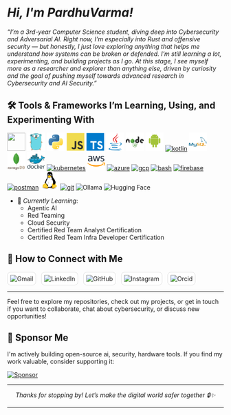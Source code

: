 # *Hi, I'm PardhuVarma!* 
<p>
  <em>“I’m a 3rd-year Computer Science student, diving deep into Cybersecurity and Adversarial AI. Right now, I’m especially into Rust and offensive security — but honestly, I just love exploring anything that helps me understand how systems can be broken or defended. I’m still learning a lot, experimenting, and building projects as I go. At this stage, I see myself more as a researcher and explorer than anything else, driven by curiosity and the goal of pushing myself towards advanced research in Cybersecurity and AI Security.” </em>
</p>

## 🛠️ Tools & Frameworks I’m Learning, Using, and Experimenting With

<p>
<a target="_blank" href="https://raw.githubusercontent.com/devicons/devicon/master/icons/rust/rust-plain.svg" style="display: inline-block;"><img width="42" height="42" src="https://github.com/user-attachments/assets/2d9f12f6-c686-4d12-8382-02c2d6c5e47d"/></a>
<a target="_blank" href="https://raw.githubusercontent.com/devicons/devicon/master/icons/go/go-original.svg" style="display: inline-block;"><img src="https://raw.githubusercontent.com/devicons/devicon/master/icons/go/go-original.svg" alt="go" width="42" height="42" /></a>
<a target="_blank" href="https://raw.githubusercontent.com/devicons/devicon/master/icons/python/python-original.svg" style="display: inline-block;"><img src="https://raw.githubusercontent.com/devicons/devicon/master/icons/python/python-original.svg" alt="python" width="42" height="42" /></a>
<a target="_blank" href="https://raw.githubusercontent.com/devicons/devicon/master/icons/javascript/javascript-original.svg" style="display: inline-block;"><img src="https://raw.githubusercontent.com/devicons/devicon/master/icons/javascript/javascript-original.svg" alt="javascript" width="42" height="42" /></a>
<a target="_blank" href="https://raw.githubusercontent.com/devicons/devicon/master/icons/typescript/typescript-original.svg" style="display: inline-block;"><img src="https://raw.githubusercontent.com/devicons/devicon/master/icons/typescript/typescript-original.svg" alt="typescript" width="42" height="42" /></a>
<a target="_blank" href="https://raw.githubusercontent.com/devicons/devicon/master/icons/java/java-original.svg" style="display: inline-block;"><img src="https://raw.githubusercontent.com/devicons/devicon/master/icons/java/java-original.svg" alt="java" width="42" height="42" /></a>
<a target="_blank" href="https://raw.githubusercontent.com/devicons/devicon/master/icons/nodejs/nodejs-original-wordmark.svg" style="display: inline-block;"><img src="https://raw.githubusercontent.com/devicons/devicon/master/icons/nodejs/nodejs-original-wordmark.svg" alt="nodejs" width="42" height="42"/></a>
<a target="_blank" href="https://raw.githubusercontent.com/devicons/devicon/master/icons/android/android-original-wordmark.svg" style="display: inline-block;"><img src="https://raw.githubusercontent.com/devicons/devicon/master/icons/android/android-original-wordmark.svg" alt="android" width="42" height="42"/></a>
<a target="_blank" href="https://www.vectorlogo.zone/logos/kotlinlang/kotlinlang-icon.svg" style="display: inline-block;"><img src="https://www.vectorlogo.zone/logos/kotlinlang/kotlinlang-icon.svg" alt="kotlin" width="42" height="42" /></a>
<a target="_blank" href="https://raw.githubusercontent.com/devicons/devicon/master/icons/mysql/mysql-original-wordmark.svg" style="display: inline-block;"><img src="https://raw.githubusercontent.com/devicons/devicon/master/icons/mysql/mysql-original-wordmark.svg" alt="mysql" width="42" height="42" /></a>
<a target="_blank" href="https://raw.githubusercontent.com/devicons/devicon/master/icons/mongodb/mongodb-original-wordmark.svg" style="display: inline-block;"><img src="https://raw.githubusercontent.com/devicons/devicon/master/icons/mongodb/mongodb-original-wordmark.svg" alt="mongodb" width="42" height="42" /></a>
<a target="_blank" href="https://raw.githubusercontent.com/devicons/devicon/master/icons/docker/docker-original-wordmark.svg" style="display: inline-block;"><img src="https://raw.githubusercontent.com/devicons/devicon/master/icons/docker/docker-original-wordmark.svg" alt="docker" width="42" height="42" /></a>
<a target="_blank" href="https://www.vectorlogo.zone/logos/kubernetes/kubernetes-icon.svg" style="display: inline-block;"><img src="https://www.vectorlogo.zone/logos/kubernetes/kubernetes-icon.svg" alt="kubernetes" width="42" height="42" /></a>
<a target="_blank" href="https://raw.githubusercontent.com/devicons/devicon/master/icons/amazonwebservices/amazonwebservices-original-wordmark.svg" style="display: inline-block;"><img src="https://raw.githubusercontent.com/devicons/devicon/master/icons/amazonwebservices/amazonwebservices-original-wordmark.svg" alt="aws" width="42" height="42" /></a>
<a target="_blank" href="https://www.vectorlogo.zone/logos/microsoft_azure/microsoft_azure-icon.svg" style="display: inline-block;"><img src="https://www.vectorlogo.zone/logos/microsoft_azure/microsoft_azure-icon.svg" alt="azure" width="42" height="42" /></a>
<a target="_blank" href="https://www.vectorlogo.zone/logos/google_cloud/google_cloud-icon.svg" style="display: inline-block;"><img src="https://www.vectorlogo.zone/logos/google_cloud/google_cloud-icon.svg" alt="gcp" width="42" height="42" /></a>
<a target="_blank" href="https://www.vectorlogo.zone/logos/gnu_bash/gnu_bash-icon.svg" style="display: inline-block;"><img src="https://www.vectorlogo.zone/logos/gnu_bash/gnu_bash-icon.svg" alt="bash" width="42" height="42" /></a>
<a target="_blank" href="https://www.vectorlogo.zone/logos/firebase/firebase-icon.svg" style="display: inline-block;"><img src="https://www.vectorlogo.zone/logos/firebase/firebase-icon.svg" alt="firebase" width="42" height="42" /></a>
<a target="_blank" href="https://www.vectorlogo.zone/logos/getpostman/getpostman-icon.svg" style="display: inline-block;"><img src="https://www.vectorlogo.zone/logos/getpostman/getpostman-icon.svg" alt="postman" width="42" height="42" /></a>
<a target="_blank" href="https://raw.githubusercontent.com/devicons/devicon/master/icons/linux/linux-original.svg" style="display: inline-block;"><img src="https://raw.githubusercontent.com/devicons/devicon/master/icons/linux/linux-original.svg" alt="linux" width="42" height="42" /></a>
<a target="_blank" href="https://www.vectorlogo.zone/logos/git-scm/git-scm-icon.svg" style="display: inline-block;"><img src="https://www.vectorlogo.zone/logos/git-scm/git-scm-icon.svg" alt="git" width="42" height="42" /></a>
<!-- Ollama -->
<a target="_blank">
  <img src="https://github.com/user-attachments/assets/c495b7e3-5365-41f1-b1ab-07092b335f7c" alt="Ollama" width="42" height="42" />
</a>
<!-- HuggingFace/LLM -->
<a target="_blank">
  <img src="https://huggingface.co/front/assets/huggingface_logo-noborder.svg" alt="Hugging Face" width="42" height="42" />
</a>
</p>

- 🌱 *Currently Learning*:
  - Agentic AI
  - Red Teaming
  - Cloud Security 
  - Certified Red Team Analyst Certification
  - Certified Red Team Infra Developer Certification


## 💬 How to Connect with Me
<!-- Social / Contact -->
<div style="display: flex; gap: 12px; align-items: center;">
  <a href="mailto:pardhusreerushivarma@gmail.com" target="_blank" style="text-decoration: none;">
    <img src="https://cdn-icons-png.flaticon.com/512/732/732200.png" alt="Gmail" width="40" style="border-radius: 8px; border: 1px solid #ddd; padding: 6px; background-color: #fff;">
  </a>
  <a href="https://www.linkedin.com/in/pardhu-sri-rushi-varma-konduru-696886279" target="_blank" style="text-decoration: none;">
    <img src="https://cdn-icons-png.flaticon.com/512/174/174857.png" alt="LinkedIn" width="40" style="border-radius: 8px; border: 1px solid #ddd; padding: 6px; background-color: #fff;">
  </a>
  <a href="https://github.com/PardhuSreeRushiVarma20060119" target="_blank" style="text-decoration: none;">
    <img src="https://cdn-icons-png.flaticon.com/512/733/733553.png" alt="GitHub" width="40" style="border-radius: 8px; border: 1px solid #ddd; padding: 6px; background-color: #fff;">
  </a>
  <a href="https://www.instagram.com/pardhu.varma_x/" target="_blank" style="text-decoration: none;">
    <img src="https://cdn-icons-png.flaticon.com/512/2111/2111463.png" alt="Instagram" width="40" style="border-radius: 8px; border: 1px solid #ddd; padding: 6px; background-color: #fff;">
  </a>
  <a href="https://orcid.org/0009-0005-3251-9944" target="_blank" style="text-decoration: none;">
    <img src="https://upload.wikimedia.org/wikipedia/commons/0/06/ORCID_iD.svg" alt="Orcid" width="40" style="border-radius: 8px; border: 1px solid #ddd; padding: 6px; background-color: #fff;">
  </a>
</div>


---
Feel free to explore my repositories, check out my projects, or get in touch if you want to collaborate, chat about cybersecurity, or discuss new opportunities!

## 💖 Sponsor Me

I'm actively building open-source ai, security, hardware tools. 
If you find my work valuable, consider supporting it:

[![Sponsor](https://img.shields.io/badge/Sponsor-PardhuVarma-blue?style=for-the-badge&logo=github-sponsors&logoColor=white)](https://github.com/sponsors/PardhuSreeRushiVarma20060119)

---

<p align="center">
  <em>Thanks for stopping by! Let’s make the digital world safer together 🔒✨</em>
</p>

---

